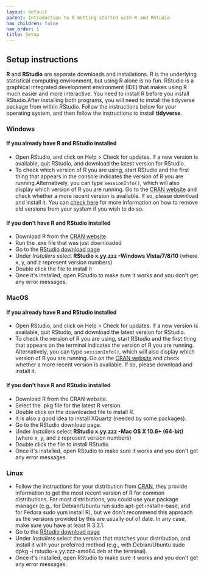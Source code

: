 ```yaml
---
layout: default
parent: Introduction to R Getting started with R and RStudio
has_children: false
nav_order: 1
title: Setup
---
```




## Setup instructions 

**R** and **RStudio** are separate downloads and installations. R is the underlying statistical computing environment, but using R alone is no fun. RStudio is a graphical integrated development environment (IDE) that makes using R much easier and more interactive. You need to install R before you install RStudio.After installing both programs, you will need to install the tidyverse package from within RStudio. Follow the instructions below for your operating system, and then follow the instructions to install **tidyverse**. 

### Windows 
#### If you already have R and RStudio installed 

* Open RStudio, and click on Help > Check for updates. If a new version is available, quit RStudio, and download the latest version for RStudio. 
* To check which version of R you are using, start RStudio and the first thing that appears in the console indicates the version of R you are running.Alternatively, you can type `sessionInfo()`, which will also display which version of R you are running. Go to the [CRAN website](https://cran.r-project.org/bin/windows/base/) and check whether a more recent version is available. If so, please download and install it. You can [check here](https://cran.r-project.org/bin/windows/base/rw-FAQ.html#How-do-I-UNinstall-R_003f) for more information on how to remove old versions from your system if you wish to do so. 


#### If you don't have R and RStudio installed 
 
* Download R from the [CRAN website](https://cran.r-project.org/bin/windows/base/release.htm). 
* Run the .exe file that was just downloaded 
* Go to the [RStudio download page](https://posit.co/download/rstudio-desktop/#download)  
* Under *Installers* select **RStudio x.yy.zzz -Windows Vista/7/8/10** (where x, y, and z represent version numbers)  
* Double click the file to install it  
* Once it's installed, open RStudio to make sure it works and you don't get any error messages. 


### MacOS 
#### If you already have R and RStudio installed  
* Open RStudio, and click on Help > Check for updates. If a new version is available, quit RStudio, and download the latest version for RStudio.  
* To check the version of R you are using, start RStudio and the first thing that appears on the terminal indicates the version of R you are running. Alternatively, you can type `sessionInfo()`, which will also display which version of R you are running. Go on the [CRAN website](https://cran.r-project.org/bin/macosx/) and check whether a more recent version is available. If so, please download and install it. 


#### If you don't have R and RStudio installed 

* Download R from the CRAN website. 
* Select the .pkg file for the latest R version. 
* Double click on the downloaded file to install R. 
* It is also a good idea to install XQuartz (needed by some packages).  
* Go to the RStudio download page. 
* Under *Installers* select **RStudio x.yy.zzz -Mac OS X 10.6+ (64-bit)** (where x, y, and z represent version numbers) 
* Double click the file to install RStudio 
* Once it's installed, open RStudio to make sure it works and you don't get any error messages. 



### Linux 
* Follow the instructions for your distribution from [CRAN](https://cloud.r-project.org/bin/linux/), they provide information to get the most recent version of R for common distributions. For most distributions, you could use your package manager (e.g., for Debian/Ubuntu run sudo apt-get install r-base, and for Fedora sudo yum install R), but we don't recommend this approach as the versions provided by this are usually out of date. In any case, make sure you have at least R 3.3.1. 
* Go to the [RStudio download page](https://posit.co/download/rstudio-desktop/#download) 
* Under *Installers* select the version that matches your distribution, and install it with your preferred method (e.g., with Debian/Ubuntu sudo dpkg -i rstudio-x.yy.zzz-amd64.deb at the terminal). 
* Once it's installed, open RStudio to make sure it works and you don't get any error messages. 





